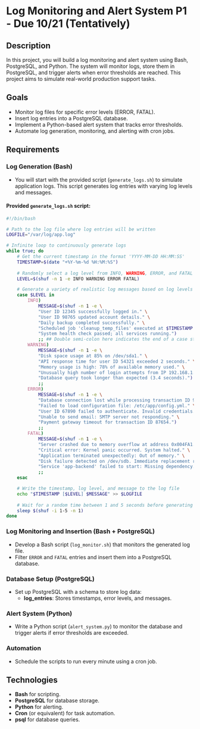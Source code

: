 # Log Monitoring and Alert System P1 - Due 10/21 (Tentatively)

## Description

In this project, you will build a log monitoring and alert system using Bash, PostgreSQL, and Python. The system will monitor logs, store them in PostgreSQL, and trigger alerts when error thresholds are reached. This project aims to simulate real-world production support tasks.

## Goals

- Monitor log files for specific error levels (ERROR, FATAL).
- Insert log entries into a PostgreSQL database.
- Implement a Python-based alert system that tracks error thresholds.
- Automate log generation, monitoring, and alerting with cron jobs.

## Requirements

### Log Generation (Bash)

- You will start with the provided script (`generate_logs.sh`) to simulate application logs. This script generates log entries with varying log levels and messages.

#### Provided `generate_logs.sh` script:

```bash
#!/bin/bash

# Path to the log file where log entries will be written
LOGFILE="/var/log/app.log"

# Infinite loop to continuously generate logs
while true; do
    # Get the current timestamp in the format 'YYYY-MM-DD HH:MM:SS'
    TIMESTAMP=$(date "+%Y-%m-%d %H:%M:%S")
    
    # Randomly select a log level from INFO, WARNING, ERROR, and FATAL
    LEVEL=$(shuf -n 1 -e INFO WARNING ERROR FATAL)

    # Generate a variety of realistic log messages based on log levels
    case $LEVEL in
        INFO)
            MESSAGE=$(shuf -n 1 -e \
            "User ID 12345 successfully logged in." \
            "User ID 98765 updated account details." \
            "Daily backup completed successfully." \
            "Scheduled job 'cleanup_temp_files' executed at $TIMESTAMP." \
            "System health check passed; all services running.")
            ;; ## Double semi-colon here indicates the end of a case statement in Bash
        WARNING)
            MESSAGE=$(shuf -n 1 -e \
            "Disk space usage at 85% on /dev/sda1." \
            "API response time for user ID 54321 exceeded 2 seconds." \
            "Memory usage is high: 78% of available memory used." \
            "Unusually high number of login attempts from IP 192.168.1.101." \
            "Database query took longer than expected (3.4 seconds).")
            ;;
        ERROR)
            MESSAGE=$(shuf -n 1 -e \
            "Database connection lost while processing transaction ID 98765." \
            "Failed to load configuration file: /etc/app/config.yml." \
            "User ID 67890 failed to authenticate. Invalid credentials." \
            "Unable to send email: SMTP server not responding." \
            "Payment gateway timeout for transaction ID 87654.")
            ;;
        FATAL)
            MESSAGE=$(shuf -n 1 -e \
            "Server crashed due to memory overflow at address 0x004FA1." \
            "Critical error: Kernel panic occurred. System halted." \
            "Application terminated unexpectedly: Out of memory." \
            "Disk failure detected on /dev/sdb. Immediate replacement required." \
            "Service 'app-backend' failed to start: Missing dependency.")
            ;;
    esac

    # Write the timestamp, log level, and message to the log file
    echo "$TIMESTAMP [$LEVEL] $MESSAGE" >> $LOGFILE
    
    # Wait for a random time between 1 and 5 seconds before generating the next log entry
    sleep $(shuf -i 1-5 -n 1)
done
```

### Log Monitoring and Insertion (Bash + PostgreSQL)

- Develop a Bash script (`log_monitor.sh`) that monitors the generated log file.
- Filter `ERROR` and `FATAL` entries and insert them into a PostgreSQL database.

### Database Setup (PostgreSQL)

- Set up PostgreSQL with a schema to store log data:
  - **log_entries**: Stores timestamps, error levels, and messages.

### Alert System (Python)

- Write a Python script (`alert_system.py`) to monitor the database and trigger alerts if error thresholds are exceeded.

### Automation

- Schedule the scripts to run every minute using a cron job.

## Technologies

- **Bash** for scripting.
- **PostgreSQL** for database storage.
- **Python** for alerting.
- **Cron** (or equivalent) for task automation.
- **psql** for database queries.
